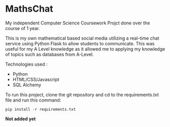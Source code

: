 # MathsChat

My independent Computer Science Coursework Projct done over the course of 1 year.

This is my own mathematical based social media utilizing a real-time chat service using Python Flask to allow students to communicate. 
This was useful for my A Level knowledge as it allowed me to applying my knowledge of topics such as databases from A-Level.

Technologies used :
* Python
* HTML/CSS/Javascript
* SQL Alchemy

To run this project, clone the git repository and cd to the requirements.txt file and run this command:
```console
pip install -r requirements.txt 
```
**Not added yet**
